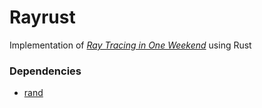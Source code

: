 # Rayrust

Implementation of [_Ray Tracing in One Weekend_](https://raytracing.github.io/books/RayTracingInOneWeekend.html) using Rust

### Dependencies
- [rand](https://docs.rs/rand/latest/rand/)